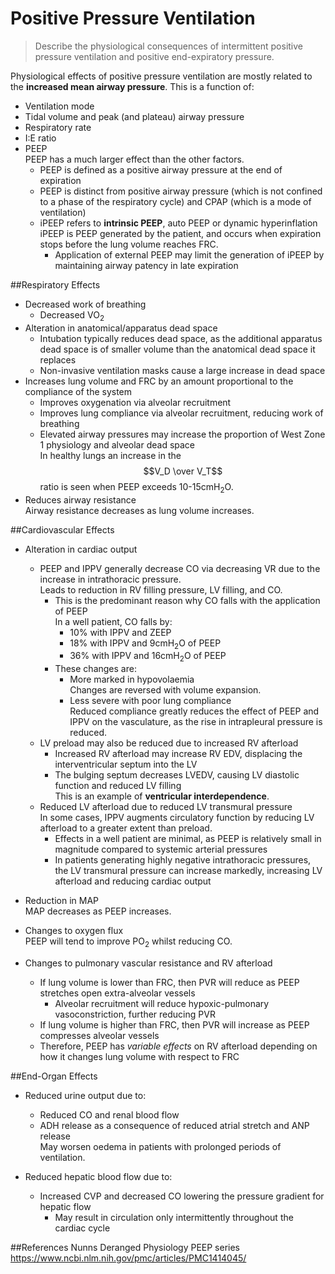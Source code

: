 # Positive Pressure Ventilation
> Describe the physiological consequences of intermittent positive pressure ventilation and positive end-expiratory pressure.

Physiological effects of positive pressure ventilation are mostly related to the **increased mean airway pressure**. This is a function of:
* Ventilation mode
* Tidal volume and peak (and plateau) airway pressure
* Respiratory rate
* I:E ratio
* PEEP  
PEEP has a much larger effect than the other factors.
    * PEEP is defined as a positive airway pressure at the end of expiration
    * PEEP is distinct from positive airway pressure (which is not confined to a phase of the respiratory cycle) and CPAP (which is a mode of ventilation)
    * iPEEP refers to **intrinsic PEEP**, auto PEEP or dynamic hyperinflation  
    iPEEP is PEEP generated by the patient, and occurs when expiration stops before the lung volume reaches FRC.
        * Application of external PEEP may limit the generation of iPEEP by maintaining airway patency in late expiration


##Respiratory Effects
* Decreased work of breathing
    * Decreased VO<sub>2</sub>
* Alteration in anatomical/apparatus dead space  
    * Intubation typically reduces dead space, as the additional apparatus dead space is of smaller volume than the anatomical dead space it replaces
    * Non-invasive ventilation masks cause a large increase in dead space
* Increases lung volume and FRC by an amount proportional to the compliance of the system
    * Improves oxygenation via alveolar recruitment
    * Improves lung compliance via alveolar recruitment, reducing work of breathing
    * Elevated airway pressures may increase the proportion of West Zone 1 physiology and alveolar dead space  
    In healthy lungs an increase in the $$V_D \over V_T$$ ratio is seen when PEEP exceeds 10-15cmH<sub>2</sub>O.
* Reduces airway resistance  
Airway resistance decreases as lung volume increases.

##Cardiovascular Effects
* Alteration in cardiac output
    * PEEP and IPPV generally decrease CO via decreasing VR due to the increase in intrathoracic pressure.    
    Leads to reduction in RV filling pressure, LV filling, and CO.
        * This is the predominant reason why CO falls with the application of PEEP  
        In a well patient, CO falls by:
            * 10% with IPPV and ZEEP
            * 18% with IPPV and 9cmH<sub>2</sub>O of PEEP
            * 36% with IPPV and 16cmH<sub>2</sub>O of PEEP
        * These changes are:
            * More marked in hypovolaemia  
            Changes are reversed with volume expansion.
            * Less severe with poor lung compliance  
            Reduced compliance greatly reduces the effect of PEEP and IPPV on the vasculature, as the rise in intrapleural pressure is reduced.
    * LV preload may also be reduced due to increased RV afterload  
        * Increased RV afterload may increase RV EDV, displacing the interventricular septum into the LV
        * The bulging septum decreases LVEDV, causing LV diastolic function and reduced LV filling  
        This is an example of **ventricular interdependence**.
    * Reduced LV afterload due to reduced LV transmural pressure  
    In some cases, IPPV augments circulatory function by reducing LV afterload to a greater extent than preload. 
        * Effects in a well patient are minimal, as PEEP is relatively small in magnitude compared to systemic arterial pressures
        * In patients generating highly negative intrathoracic pressures, the LV transmural pressure can increase markedly, increasing LV afterload and reducing cardiac output


* Reduction in MAP  
MAP decreases as PEEP increases.


* Changes to oxygen flux  
PEEP will tend to improve PO<sub>2</sub> whilst reducing CO.


* Changes to pulmonary vascular resistance and RV afterload
    * If lung volume is lower than FRC, then PVR will reduce as PEEP stretches open extra-alveolar vessels
        * Alveolar recruitment will reduce hypoxic-pulmonary vasoconstriction, further reducing PVR
    * If lung volume is higher than FRC, then PVR will increase as PEEP compresses alveolar vessels
    * Therefore, PEEP has *variable effects* on RV afterload depending on how it changes lung volume with respect to FRC



##End-Organ Effects
* Reduced urine output due to:
    * Reduced CO and renal blood flow
    * ADH release as a consequence of reduced atrial stretch and ANP release  
    May worsen oedema in patients with prolonged periods of ventilation.


* Reduced hepatic blood flow due to:
    * Increased CVP and decreased CO lowering the pressure gradient for hepatic flow
        * May result in circulation only intermittently throughout the cardiac cycle


##References
Nunns
Deranged Physiology PEEP series
https://www.ncbi.nlm.nih.gov/pmc/articles/PMC1414045/